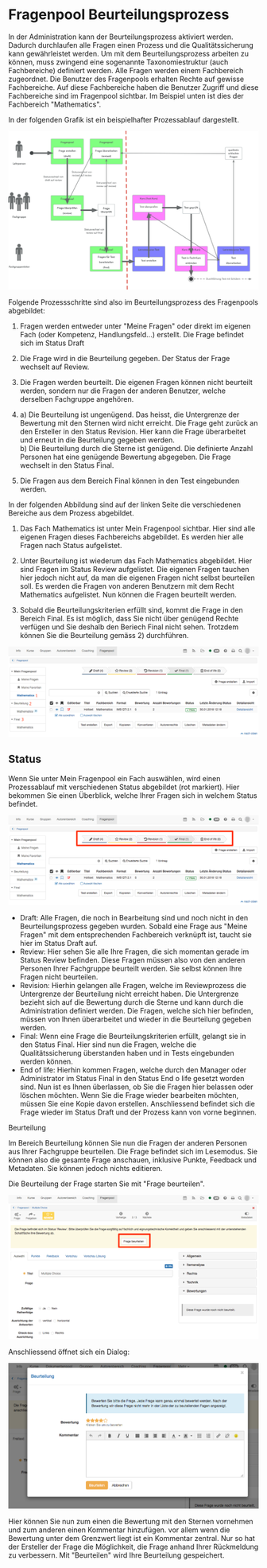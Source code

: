 # Fragenpool Beurteilungsprozess

In der Administration kann der Beurteilungsprozess aktiviert werden. Dadurch
durchlaufen alle Fragen einen Prozess und die Qualitätssicherung kann
gewährleistet werden. Um mit dem Beurteilungsprozess arbeiten zu können, muss
zwingend eine sogenannte Taxonomiestruktur (auch Fachbereiche) definiert
werden. Alle Fragen werden einem Fachbereich zugeordnet. Die Benutzer des
Fragenpools erhalten Rechte auf gewisse Fachbereiche. Auf diese Fachbereiche
haben die Benutzer Zugriff und diese Fachbereiche sind im Fragenpool sichtbar.
Im Beispiel unten ist dies der Fachbereich "Mathematics".

In der folgenden Grafik ist ein beispielhafter Prozessablauf dargestellt.

  

![](assets/fragenpool_prozess.png)

Folgende Prozessschritte sind also im Beurteilungsprozess des Fragenpools
abgebildet:

  1. Fragen werden entweder unter "Meine Fragen" oder direkt im eigenen Fach (oder Kompetenz, Handlungsfeld...) erstellt. Die Frage befindet sich im Status Draft
  2. Die Frage wird in die Beurteilung gegeben. Der Status der Frage wechselt auf Review.
  3. Die Fragen werden beurteilt. Die eigenen Fragen können nicht beurteilt werden, sondern nur die Fragen der anderen Benutzer, welche derselben Fachgruppe angehören.
  4. a) Die Beurteilung ist ungenügend. Das heisst, die Untergrenze der Bewertung mit den Sternen wird nicht erreicht. Die Frage geht zurück an den Ersteller in den Status Revision. Hier kann die Frage überarbeitet und erneut in die Beurteilung gegeben werden.  
b) Die Beurteilung durch die Sterne ist genügend. Die definierte Anzahl
Personen hat eine genügende Bewertung abgegeben. Die Frage wechselt in den
Status Final.

  5. Die Fragen aus dem Bereich Final können in den Test eingebunden werden.

In der folgenden Abbildung sind auf der linken Seite die verschiedenen
Bereiche aus dem Prozess abgebildet.

1) Das Fach Mathematics ist unter Mein Fragenpool sichtbar. Hier sind alle
eigenen Fragen dieses Fachbereichs abgebildet. Es werden hier alle Fragen nach
Status aufgelistet.

2) Unter Beurteilung ist wiederum das Fach Mathematics abgebildet. Hier sind
Fragen im Status Review aufgelistet. Die eigenen Fragen tauchen hier jedoch
nicht auf, da man die eigenen Fragen nicht selbst beurteilen soll. Es werden
die Fragen von anderen Benutzern mit dem Recht Mathematics aufgelistet. Nun
können die Fragen beurteilt werden.

3) Sobald die Beurteilungskriterien erfüllt sind, kommt die Frage in den
Bereich Final. Es ist möglich, dass Sie nicht über genügend Rechte verfügen
und Sie deshalb den Beriech Final nicht sehen. Trotzdem können Sie die
Beurteilung gemäss 2) durchführen.

![](assets/fragenpool_bereiche_de.png)

  

## Status

Wenn Sie unter Mein Fragenpool ein Fach auswählen, wird einen Prozessablauf
mit verschiedenen Status abgebildet (rot markiert). Hier bekommen Sie einen
Überblick, welche Ihrer Fragen sich in welchem Status befindet.

![](assets/fragenpool_status_de.png)

  * Draft: Alle Fragen, die noch in Bearbeitung sind und noch nicht in den Beurteilungsprozess gegeben wurden. Sobald eine Frage aus "Meine Fragen" mit dem entsprechenden Fachbereich verknüpft ist, taucht sie hier im Status Draft auf.
  * Review: Hier sehen Sie alle Ihre Fragen, die sich momentan gerade im Status Review befinden. Diese Fragen müssen also von den anderen Personen Ihrer Fachgruppe beurteilt werden. Sie selbst können Ihre Fragen nicht beurteilen. 
  * Revision: Hierhin gelangen alle Fragen, welche im Reviewprozess die Untergrenze der Beurteilung nicht erreicht haben. Die Untergrenze bezieht sich auf die Bewertung durch die Sterne und kann durch die Administration definiert werden. Die Fragen, welche sich hier befinden, müssen von Ihnen überarbeitet und wieder in die Beurteilung gegeben werden.
  * Final: Wenn eine Frage die Beurteilungskriterien erfüllt, gelangt sie in den Status Final. Hier sind nun die Fragen, welche die Qualitätssicherung überstanden haben und in Tests eingebunden werden können. 
  * End of life: Hierhin kommen Fragen, welche durch den Manager oder Administrator im Status Final in den Status End o life gesetzt worden sind. Nun ist es Ihnen überlassen, ob Sie die Fragen hier belassen oder löschen möchten. Wenn Sie die Frage wieder bearbeiten möchten, müssen Sie eine Kopie davon erstellen. Anschliessend befindet sich die Frage wieder im Status Draft und der Prozess kann von vorne beginnen.

Beurteilung

Im Bereich Beurteilung können Sie nun die Fragen der anderen Personen aus
Ihrer Fachgruppe beurteilen. Die Frage befindet sich im Lesemodus. Sie können
also die gesamte Frage anschauen, inklusive Punkte, Feedback und Metadaten.
Sie können jedoch nichts editieren.

Die Beurteilung der Frage starten Sie mit "Frage beurteilen".

![](assets/Fragenpool_status_review.png)

Anschliessend öffnet sich ein Dialog:

![](assets/fragenpool_Beurteilung_stern.png)

Hier können Sie nun zum einen die Bewertung mit den Sternen vornehmen und zum
anderen einen Kommentar hinzufügen. vor allem wenn die Bewertung unter dem
Grenzwert liegt ist ein Kommentar zentral. Nur so hat der Ersteller der Frage
die Möglichkeit, die Frage anhand Ihrer Rückmeldung zu verbessern. Mit
"Beurteilen" wird Ihre Beurteilung gespeichert.


